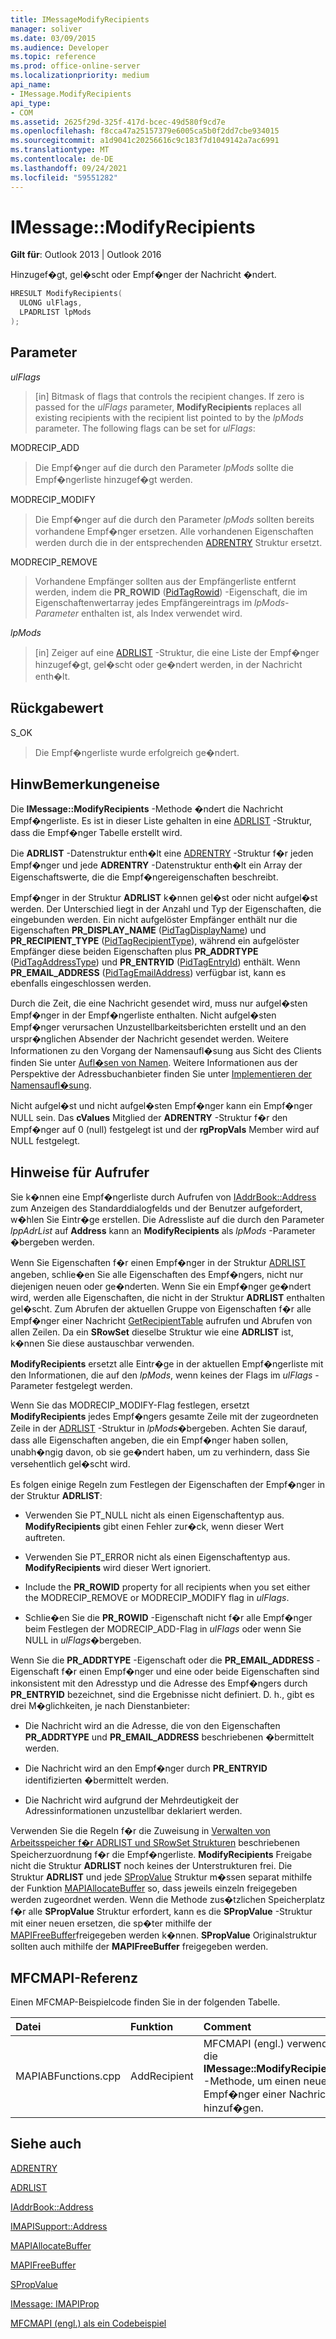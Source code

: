 ```yaml
---
title: IMessageModifyRecipients
manager: soliver
ms.date: 03/09/2015
ms.audience: Developer
ms.topic: reference
ms.prod: office-online-server
ms.localizationpriority: medium
api_name:
- IMessage.ModifyRecipients
api_type:
- COM
ms.assetid: 2625f29d-325f-417d-bcec-49d580f9cd7e
ms.openlocfilehash: f8cca47a25157379e6005ca5b0f2dd7cbe934015
ms.sourcegitcommit: a1d9041c20256616c9c183f7d1049142a7ac6991
ms.translationtype: MT
ms.contentlocale: de-DE
ms.lasthandoff: 09/24/2021
ms.locfileid: "59551282"
---
```

# <a name="imessagemodifyrecipients"></a>IMessage::ModifyRecipients

  
  
**Gilt für**: Outlook 2013 | Outlook 2016 
  
Hinzugef�gt, gel�scht oder Empf�nger der Nachricht �ndert.
  
```cpp
HRESULT ModifyRecipients(
  ULONG ulFlags,
  LPADRLIST lpMods
);
```

## <a name="parameters"></a>Parameter

 _ulFlags_
  
> [in] Bitmask of flags that controls the recipient changes. If zero is passed for the  _ulFlags_ parameter, **ModifyRecipients** replaces all existing recipients with the recipient list pointed to by the  _lpMods_ parameter. The following flags can be set for  _ulFlags_:
    
MODRECIP_ADD 
  
> Die Empf�nger auf die durch den Parameter  _lpMods_ sollte die Empf�ngerliste hinzugef�gt werden. 
    
MODRECIP_MODIFY 
  
> Die Empf�nger auf die durch den Parameter  _lpMods_ sollten bereits vorhandene Empf�nger ersetzen. Alle vorhandenen Eigenschaften werden durch die in der entsprechenden [ADRENTRY](adrentry.md) Struktur ersetzt. 
    
MODRECIP_REMOVE 
  
> Vorhandene Empfänger sollten aus der Empfängerliste entfernt werden, indem die **PR_ROWID** ([PidTagRowid](pidtagrowid-canonical-property.md)) -Eigenschaft, die im Eigenschaftenwertarray jedes Empfängereintrags im  _lpMods-Parameter_ enthalten ist, als Index verwendet wird. 
    
 _lpMods_
  
> [in] Zeiger auf eine [ADRLIST](adrlist.md) -Struktur, die eine Liste der Empf�nger hinzugef�gt, gel�scht oder ge�ndert werden, in der Nachricht enth�lt. 
    
## <a name="return-value"></a>Rückgabewert

S_OK 
  
> Die Empf�ngerliste wurde erfolgreich ge�ndert.
    
## <a name="remarks"></a>HinwBemerkungeneise

Die **IMessage::ModifyRecipients** -Methode �ndert die Nachricht Empf�ngerliste. Es ist in dieser Liste gehalten in eine [ADRLIST](adrlist.md) -Struktur, dass die Empf�nger Tabelle erstellt wird. 
  
Die **ADRLIST** -Datenstruktur enth�lt eine [ADRENTRY](adrentry.md) -Struktur f�r jeden Empf�nger und jede **ADRENTRY** -Datenstruktur enth�lt ein Array der Eigenschaftswerte, die die Empf�ngereigenschaften beschreibt. 
  
Empf�nger in der Struktur **ADRLIST** k�nnen gel�st oder nicht aufgel�st werden. Der Unterschied liegt in der Anzahl und Typ der Eigenschaften, die eingebunden werden. Ein nicht aufgelöster Empfänger enthält nur die Eigenschaften **PR_DISPLAY_NAME** ([PidTagDisplayName](pidtagdisplayname-canonical-property.md)) und **PR_RECIPIENT_TYPE** ([PidTagRecipientType](pidtagrecipienttype-canonical-property.md)), während ein aufgelöster Empfänger diese beiden Eigenschaften plus **PR_ADDRTYPE** ([PidTagAddressType](pidtagaddresstype-canonical-property.md)) und **PR_ENTRYID** ([PidTagEntryId](pidtagentryid-canonical-property.md)) enthält. Wenn **PR_EMAIL_ADDRESS** ([PidTagEmailAddress](pidtagemailaddress-canonical-property.md)) verfügbar ist, kann es ebenfalls eingeschlossen werden.
  
Durch die Zeit, die eine Nachricht gesendet wird, muss nur aufgel�sten Empf�nger in der Empf�ngerliste enthalten. Nicht aufgel�sten Empf�nger verursachen Unzustellbarkeitsberichten erstellt und an den urspr�nglichen Absender der Nachricht gesendet werden. Weitere Informationen zu den Vorgang der Namensaufl�sung aus Sicht des Clients finden Sie unter [Aufl�sen von Namen](resolving-a-recipient-name.md). Weitere Informationen aus der Perspektive der Adressbuchanbieter finden Sie unter [Implementieren der Namensaufl�sung](implementing-name-resolution.md).
  
Nicht aufgel�st und nicht aufgel�sten Empf�nger kann ein Empf�nger NULL sein. Das **cValues** Mitglied der **ADRENTRY** -Struktur f�r den Empf�nger auf 0 (null) festgelegt ist und der **rgPropVals** Member wird auf NULL festgelegt. 
  
## <a name="notes-to-callers"></a>Hinweise für Aufrufer

Sie k�nnen eine Empf�ngerliste durch Aufrufen von [IAddrBook::Address](imapisupport-address.md) zum Anzeigen des Standarddialogfelds und der Benutzer aufgefordert, w�hlen Sie Eintr�ge erstellen. Die Adressliste auf die durch den Parameter  _lppAdrList_ auf **Address** kann an **ModifyRecipients** als  _lpMods_ -Parameter �bergeben werden. 
  
Wenn Sie Eigenschaften f�r einen Empf�nger in der Struktur [ADRLIST](adrlist.md) angeben, schlie�en Sie alle Eigenschaften des Empf�ngers, nicht nur diejenigen neuen oder ge�nderten. Wenn Sie ein Empf�nger ge�ndert wird, werden alle Eigenschaften, die nicht in der Struktur **ADRLIST** enthalten gel�scht. Zum Abrufen der aktuellen Gruppe von Eigenschaften f�r alle Empf�nger einer Nachricht [GetRecipientTable](imessage-getrecipienttable.md) aufrufen und Abrufen von allen Zeilen. Da ein **SRowSet** dieselbe Struktur wie eine **ADRLIST** ist, k�nnen Sie diese austauschbar verwenden.
  
 **ModifyRecipients** ersetzt alle Eintr�ge in der aktuellen Empf�ngerliste mit den Informationen, die auf den  _lpMods_, wenn keines der Flags im  _ulFlags_ -Parameter festgelegt werden. 

Wenn Sie das MODRECIP_MODIFY-Flag festlegen, ersetzt **ModifyRecipients** jedes Empf�ngers gesamte Zeile mit der zugeordneten Zeile in der [ADRLIST](adrlist.md) -Struktur in  _lpMods_�bergeben. Achten Sie darauf, dass alle Eigenschaften angeben, die ein Empf�nger haben sollen, unabh�ngig davon, ob sie ge�ndert haben, um zu verhindern, dass Sie versehentlich gel�scht wird.
  
Es folgen einige Regeln zum Festlegen der Eigenschaften der Empf�nger in der Struktur **ADRLIST**: 
  
- Verwenden Sie PT_NULL nicht als einen Eigenschaftentyp aus. **ModifyRecipients** gibt einen Fehler zur�ck, wenn dieser Wert auftreten. 
    
- Verwenden Sie PT_ERROR nicht als einen Eigenschaftentyp aus. **ModifyRecipients** wird dieser Wert ignoriert. 
    
- Include the **PR_ROWID** property for all recipients when you set either the MODRECIP_REMOVE or MODRECIP_MODIFY flag in  _ulFlags_. 
    
- Schlie�en Sie die **PR_ROWID** -Eigenschaft nicht f�r alle Empf�nger beim Festlegen der MODRECIP_ADD-Flag in  _ulFlags_ oder wenn Sie NULL in  _ulFlags_�bergeben.
    
Wenn Sie die **PR_ADDRTYPE** -Eigenschaft oder die **PR_EMAIL_ADDRESS** -Eigenschaft f�r einen Empf�nger und eine oder beide Eigenschaften sind inkonsistent mit den Adresstyp und die Adresse des Empf�ngers durch **PR_ENTRYID** bezeichnet, sind die Ergebnisse nicht definiert. D. h., gibt es drei M�glichkeiten, je nach Dienstanbieter:
  
- Die Nachricht wird an die Adresse, die von den Eigenschaften **PR_ADDRTYPE** und **PR_EMAIL_ADDRESS** beschriebenen �bermittelt werden. 
    
- Die Nachricht wird an den Empf�nger durch **PR_ENTRYID** identifizierten �bermittelt werden.
    
- Die Nachricht wird aufgrund der Mehrdeutigkeit der Adressinformationen unzustellbar deklariert werden.
    
Verwenden Sie die Regeln f�r die Zuweisung in [Verwalten von Arbeitsspeicher f�r ADRLIST und SRowSet Strukturen](managing-memory-for-adrlist-and-srowset-structures.md) beschriebenen Speicherzuordnung f�r die Empf�ngerliste. **ModifyRecipients** Freigabe nicht die Struktur **ADRLIST** noch keines der Unterstrukturen frei. Die Struktur **ADRLIST** und jede [SPropValue](spropvalue.md) Struktur m�ssen separat mithilfe der Funktion [MAPIAllocateBuffer](mapiallocatebuffer.md) so, dass jeweils einzeln freigegeben werden zugeordnet werden. Wenn die Methode zus�tzlichen Speicherplatz f�r alle **SPropValue** Struktur erfordert, kann es die **SPropValue** -Struktur mit einer neuen ersetzen, die sp�ter mithilfe der [MAPIFreeBuffer](mapifreebuffer.md)freigegeben werden k�nnen. **SPropValue** Originalstruktur sollten auch mithilfe der **MAPIFreeBuffer** freigegeben werden.
  
## <a name="mfcmapi-reference"></a>MFCMAPI-Referenz

Einen MFCMAP-Beispielcode finden Sie in der folgenden Tabelle.
  
|**Datei**|**Funktion**|**Comment**|
|:-----|:-----|:-----|
|MAPIABFunctions.cpp  <br/> |AddRecipient  <br/> |MFCMAPI (engl.) verwendet die **IMessage::ModifyRecipients** -Methode, um einen neuen Empf�nger einer Nachricht hinzuf�gen.  <br/> |
   
## <a name="see-also"></a>Siehe auch



[ADRENTRY](adrentry.md)
  
[ADRLIST](adrlist.md)
  
[IAddrBook::Address](iaddrbook-address.md)
  
[IMAPISupport::Address](imapisupport-address.md)
  
[MAPIAllocateBuffer](mapiallocatebuffer.md)
  
[MAPIFreeBuffer](mapifreebuffer.md)
  
[SPropValue](spropvalue.md)
  
[IMessage: IMAPIProp](imessageimapiprop.md)


[MFCMAPI (engl.) als ein Codebeispiel](mfcmapi-as-a-code-sample.md)


